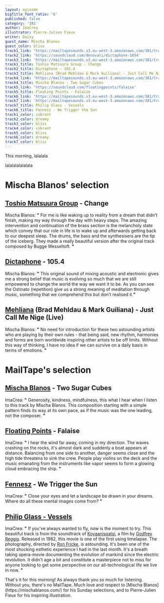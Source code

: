 ```yaml
---
layout: episode
bigTitle_font_ratio: '6'
published: false
category: '381'
author: ImaCrea
illustrator: Pierre-Julien Fieux
writer: Daisy
guest_name: Mischa Blanos
guest_color: bliss
track1_link: 'https://mailtapesounds.s3.eu-west-3.amazonaws.com/381/track1.mp3'
track2_link: 'https://soundcloud.com/denovali/dictaphone-1054'
track3_link: 'https://mailtapesounds.s3.eu-west-3.amazonaws.com/381/track3.mp3'
track1_title: Toshio Matsuura Group - Change
track2_title: Dictaphone - 105.4
track3_title: Mehliana (Brad Mehldau & Mark Guiliana) - Just Call Me Nige (Live)
track4_link: 'https://mailtapesounds.s3.eu-west-3.amazonaws.com/381/track4.mp3'
track4_title: Mischa Blanos - Two Sugar Cubes
track5_link: 'https://soundcloud.com/floatingpoints/falaise'
track5_title: Floating Points - Falaise
track6_link: 'https://mailtapesounds.s3.eu-west-3.amazonaws.com/381/track6.mp3'
track7_link: 'https://mailtapesounds.s3.eu-west-3.amazonaws.com/381/track7.mp3'
track7_title: Philip Glass - Vessels
track6_title: Fennesz - We Trigger the Sun
track1_color: vibrant
track2_color: dreamy
track3_color: bliss
track4_color: vibrant
track5_color: bliss
track6_color: dreamy
track7_color: bliss
---
```

<p id="introduction"> This morning, lalalala</p>

lalalalalalalala


# Mischa Blanos' selection


## [Toshio Matsuura Group](https://toshiomatsuuragroup.bandcamp.com/) - Change
Mischa Blanos: **"** For me is like waking up to reality from a dream that didn't finish, making my way through the day with heavy steps. The amazing intervention and continuation of the brass section is the melancholy state which convey that our role in life is to wake up and afterwards getting back to our deepest sleep. The drums, the bass and the synthesisers are the tip of the iceberg. They made a really beautiful version after the original track composed by Bugge Wesseltoft. **"**

## [Dictaphone](https://dictaphonemusic.bandcamp.com/album/apr-70) - 105.4
Mischa Blanos: **"** This original sound of mixing acoustic and electronic gives me a strong belief that music is evolving so much that we are still empowered to change the world the way we want it to be. As you can see the Ostinato (repetition) give us a strong meaning of meditation through music, something that we comprehend this but don't realised it.**"**

## [Mehliana](https://store.nonesuch.com/mehliana-taming-the-dragon-digital-album-flac.html) (Brad Mehldau & Mark Guiliana) - Just Call Me Nige (Live)
Mischa Blanos: **"** No need for introduction for these two astounding artists who are playing by their own rules - that being said, new rhythm, harmonies and forms are born worldwide inspiring other artists to be off limits. Without this way of thinking, I have no idea if we can survive on a daily basis in terms of emotions. **"**


# MailTape's selection

## [Mischa Blanos](https://infine-rec.bandcamp.com/album/indoors) - Two Sugar Cubes
ImaCrea: **"** Generosity, kindness, mindfulness, this what I hear when I listen to this track by Mischa Blanos. This composition starting with a simple pattern finds its way at its own pace, as if the music was the one leading, not the composer. **"**

## [Floating Points](https://floatingpoints.bandcamp.com/album/crush) - Falaise
ImaCrea: **"** I hear the wind far away, coming in my direction. The waves crashing on the rocks, it's almost dark and suddenly a boat appears at distance. Balancing from one side to another, danger seems close and the high tide threatens to sink the crew. People play violins on the deck and the music emanating from the instruments like vapor seems to form a glowing cloud embracing the ship. **"**

## [Fennesz](https://fenneszreleases.bandcamp.com/album/agora) - We Trigger the Sun
ImaCrea: **"** Close your eyes and let a landscape be drawn in your dreams. Where do all these mental images come from? **"**

## [Philip Glass - Vessels](https://philipglass.com/recordings/Koyaanisqatsi-09/)
ImaCrea: **"** If you've always wanted to fly, now is the moment to try. This beautiful track is from the soundtrack of [Koyaanisqatsi](https://en.wikipedia.org/wiki/Koyaanisqatsi), a film by [Godfrey Reggio](https://en.wikipedia.org/wiki/Godfrey_Reggio). Released in 1982, this movie is one of the first using timelapse. The photography, directed by [Ron Fricke](https://en.wikipedia.org/wiki/Ron_Fricke), is astounding. It's been one of the most shocking esthetic experience I had in the last month. It's a breath taking opera-movie documenting the evolution of mankind since the electric revolution. It didn't age a bit and constitute a masterpiece not to miss for anyone looking to get some perspective on our all-technological life we live in now. **"**


<p id="outroduction">That's it for this morning! As always thank you so much for listening. Without you, there's no MailTape. Much love and respect to [Mischa Blanos](https://mischablanos.com/) for his Sunday selections, and to Pierre-Julien Fieux for his inspiring illustration.</p>
